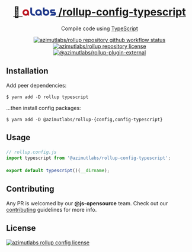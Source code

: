 <h1 align="center">
  <a target="_blank" href="https://alabs.team">
    🍣
    <img
      height="22.5"
      src="https://raw.githubusercontent.com/azimutlabs/logos/master/little_logo.png"
      alt="azimutlabs logo"
    />
    /rollup-config-typescript
  </a>
</h1>

<p align="center">Compile code using <a href='https://github.com/microsoft/TypeScript/#readme'>TypeScript</a></p>

<p align="center">
  <a href="https://github.com/azimutlabs/rollup/actions?query=workflow%3A%22Lint+and+Test%22">
    <img
      src="https://github.com/azimutlabs/rollup/workflows/Lint%20and%20Test/badge.svg"
      alt="azimutlabs/rollup repository github workflow status"
    />
  </a>
  <a href="https://github.com/azimutlabs/rollup/blob/master/LICENSE">
    <img
      src="https://img.shields.io/github/license/azimutlabs/rollup?label=License"
      alt="azimutlabs/rollup repository license"
    />
  </a>
  <a href="https://www.npmjs.com/package/@azimutlabs/rollup-config-typescript">
    <img
      src="https://img.shields.io/npm/v/@azimutlabs/rollup-config-typescript?color=blue&logo=npm&label="
      alt="@azimutlabs/rollup-plugin-external"
    />
  </a>
</p>

## Installation
Add peer dependencies:
```shell
$ yarn add -D rollup typescript
```
...then install config packages:
```shell
$ yarn add -D @azimutlabs/rollup-{config,config-typescript}
```

## Usage
```javascript
// rollup.config.js
import typescript from '@azimutlabs/rollup-config-typescript';

export default typescript()(__dirname);
```

## Contributing
Any PR is welcomed by our **@js-opensource** team.
Check out our [contributing](../../CONTRIBUTING.md) guidelines for more info.

## License
[![azimutlabs rollup config license](https://img.shields.io/github/license/azimutlabs/rollup?label=as%20always&color=informational)](../../LICENSE)
